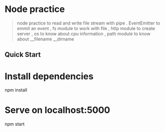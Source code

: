 # Node practice

> node practice to read and write file stream with pipe . EventEmitter to emmit an event , fs module to work with file , http module to create server , os to know about cpu information , path module to know about __filename  __dirname 

## Quick Start


# Install dependencies
npm install

# Serve on localhost:5000
npm start
```
